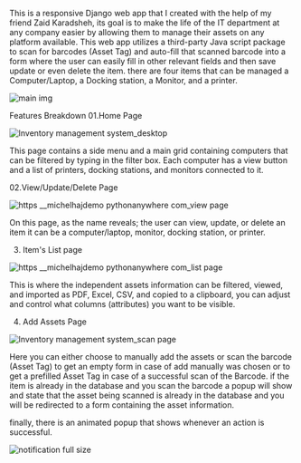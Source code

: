 This is a responsive Django web app that I created with the help of my friend Zaid Karadsheh, its goal is to make the life of the IT department at any company easier by allowing them to manage their assets on any platform available. This web app utilizes a third-party Java script package to scan for barcodes (Asset Tag) and auto-fill that scanned barcode into a form where the user can easily fill in other relevant fields and then save update or even delete the item. there are four items that can be managed a Computer/Laptop, a Docking station, a Monitor, and a printer.

![main img](https://github.com/michelhaj/asset_management_app/assets/36920883/4701d643-963e-42cd-be5e-88e7710b28a2)


Features Breakdown
01.Home Page

![Inventory management system_desktop](https://github.com/michelhaj/asset_management_app/assets/36920883/fc6741b9-9bd0-43c7-8c32-08f477551d73)

This page contains a side menu and a main grid containing computers that can be filtered by typing in the filter box. Each computer has a view button and a list of printers, docking stations, and monitors connected to it.

 02.View/Update/Delete Page
 
![https __michelhajdemo pythonanywhere com_view page](https://github.com/michelhaj/asset_management_app/assets/36920883/fe3794da-39cb-4663-886f-b04301cbc543)

On this page, as the name reveals; the user can view, update, or delete an item it can be a computer/laptop, monitor, docking station, or printer.

03. Item's List page
   
![https __michelhajdemo pythonanywhere com_list page](https://github.com/michelhaj/asset_management_app/assets/36920883/77f920f4-3670-42a6-9ff5-2bfb65c46474)

This is where the independent assets information can be filtered, viewed, and imported as PDF, Excel, CSV, and copied to a clipboard, you can adjust and control what columns (attributes) you want to be visible.

04. Add Assets Page

![Inventory management system_scan page](https://github.com/michelhaj/asset_management_app/assets/36920883/d9269838-10ad-4143-91bc-3b3a86fd6fa1)

Here you can either choose to manually add the assets or scan the barcode (Asset Tag) to get an empty form in case of add manually was chosen or to get a prefilled Asset Tag in case of a successful scan of the Barcode. if the item is already in the database and you scan the barcode a popup will show and state that the asset being scanned is already in the database and you will be redirected to a form containing the asset information.


finally, there is an animated popup that shows whenever an action is successful.

![notification full size](https://github.com/michelhaj/asset_management_app/assets/36920883/c47ffe97-c0c5-485a-8a47-b1a4ccd2e480)

